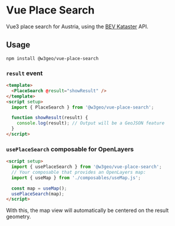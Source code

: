 # Vue Place Search

Vue3 place search for Austria, using the [BEV Kataster](https://kataster.bev.gv.at/) API.

## Usage

    npm install @w3geo/vue-place-search

### `result` event

```html
<template>
  <PlaceSearch @result="showResult" />
</template>
<script setup>
  import { PlaceSearch } from '@w3geo/vue-place-search';

  function showResult(result) {
    console.log(result); // Output will be a GeoJSON feature
  }
</script>
```

### `usePlaceSearch` composable for OpenLayers
```html
<script setup>
  import { usePlaceSearch } from '@w3geo/vue-place-search';
  // Your composable that provides an OpenLayers map:
  import { useMap } from './composables/useMap.js';

  const map = useMap();
  usePlaceSearch(map);
</script>
```
With this, the map view will automatically be centered on the result geometry.
